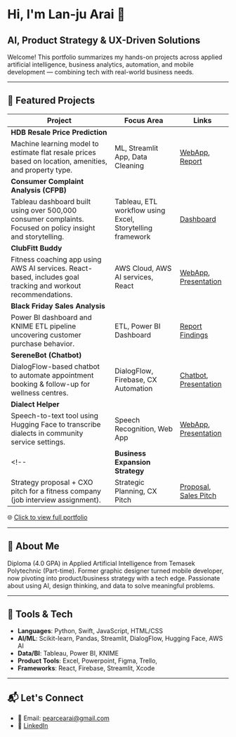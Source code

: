 # Hi, I'm Lan-ju Arai 👋
## AI, Product Strategy & UX-Driven Solutions

Welcome! This portfolio summarizes my hands-on projects across applied artificial intelligence, business analytics, automation, and mobile development — combining tech with real-world business needs.

---

## 🧠 Featured Projects

| Project | Focus Area | Links |
|--------|------------|-------|
| **HDB Resale Price Prediction**
Machine learning model to estimate flat resale prices based on location, amenities, and property type.  | ML, Streamlit App, Data Cleaning | [WebApp](https://araii-mldv-streamlit-app-f2cojy.streamlit.app/), [Report](https://drive.google.com/file/d/1hpu13RqKbFe2ugWgvYd8tkUSJBzrJPDS/view?usp=sharing) |
| **Consumer Complaint Analysis (CFPB)** 
Tableau dashboard built using over 500,000 consumer complaints. Focused on policy insight and storytelling. | Tableau, ETL workflow using Excel, Storytelling framework | [Dashboard](https://public.tableau.com/app/profile/lanju.arai/viz/CAA1C06_AssgPart2_LANJUARAI_tableau/MAINSTORY) |
| **ClubFitt Buddy** 
Fitness coaching app using AWS AI services. React-based, includes goal tracking and workout recommendations. | AWS Cloud, AWS AI services, React | [WebApp](http://clubfitt-web-app.s3-website-ap-southeast-1.amazonaws.com/), [Presentation](https://drive.google.com/file/d/1uCVtE7HqtocVpcMbqGb9M5DlgLtCh_QQ/view?usp=sharing) |
| **Black Friday Sales Analysis**
Power BI dashboard and KNIME ETL pipeline uncovering customer purchase behavior.| ETL, Power BI Dashboard | [Report Findings](https://drive.google.com/file/d/1bSbrI623K2TF6BXTlzvWAf8uL3s4C3h4/view?usp=sharing) |
| **SereneBot (Chatbot)**
DialogFlow-based chatbot to automate appointment booking & follow-up for wellness centres. | DialogFlow, Firebase, CX Automation | [Chatbot](https://t.me/sereneAes_bot), [Presentation](https://drive.google.com/file/d/1Z1VEFT6Kgz5XX7O3TDeOqwmzUft1W5Vq/view?usp=sharing) |
| **Dialect Helper** 
Speech-to-text tool using Hugging Face to transcribe dialects in community service settings. | Speech Recognition, Web App | [WebApp](https://araii.github.io/AISPR_demo/), [Presentation](https://drive.google.com/file/d/1vwn_CxRzcpD4Ef9JNHwchzUBeI4l89LM/view?usp=sharing) |
<!--| **Business Expansion Strategy** 
Strategy proposal + CXO pitch for a fitness company (job interview assignment).| Strategic Planning, CX Pitch | [Proposal](https://drive.google.com/file/d/1cVDq7HB787xDzGQiFNfaKU57Md_geobS/view?usp=sharing), [Sales Pitch](https://drive.google.com/file/d/19BVHrP63pajKCGN30qxPDzvC_p-wb09Q/view?usp=sharing) |-->
🌐 [Click to view full portfolio](https://drive.google.com/file/d/1xocFjmk1HYJjkA4_eajYYDkwU-1D-4wx/view?usp=sharing)  

---

## 🚀 About Me
Diploma (4.0 GPA) in Applied Artificial Intelligence from Temasek Polytechnic (Part-time).  Former graphic designer turned mobile developer, now pivoting into product/business strategy with a tech edge. Passionate about using AI, design thinking, and data to solve meaningful problems.

---

## 🧰 Tools & Tech
- **Languages**: Python, Swift, JavaScript, HTML/CSS
- **AI/ML**: Scikit-learn, Pandas, Streamlit, DialogFlow, Hugging Face, AWS AI
- **Data/BI**: Tableau, Power BI, KNIME
- **Product Tools**: Excel, Powerpoint, Figma, Trello,
- **Frameworks**: React, Firebase, Streamlit, Xcode

---

## 📬 Let's Connect

- 📧 Email: pearcearai@gmail.com  
- 🔗 [LinkedIn](https://www.linkedin.com/in/arai-lanju-3b7a399b/)
